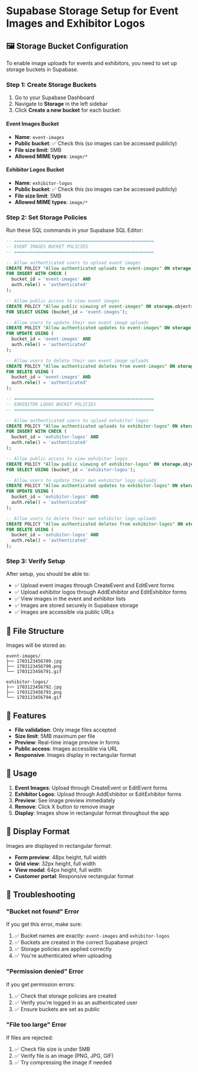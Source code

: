 # Supabase Storage Setup for Event Images and Exhibitor Logos

## 🖼️ Storage Bucket Configuration

To enable image uploads for events and exhibitors, you need to set up storage buckets in Supabase.

### Step 1: Create Storage Buckets

1. Go to your Supabase Dashboard
2. Navigate to **Storage** in the left sidebar
3. Click **Create a new bucket** for each bucket:

#### Event Images Bucket
- **Name**: `event-images`
- **Public bucket**: ✅ Check this (so images can be accessed publicly)
- **File size limit**: 5MB
- **Allowed MIME types**: `image/*`

#### Exhibitor Logos Bucket
- **Name**: `exhibitor-logos`
- **Public bucket**: ✅ Check this (so images can be accessed publicly)
- **File size limit**: 5MB
- **Allowed MIME types**: `image/*`

### Step 2: Set Storage Policies

Run these SQL commands in your Supabase SQL Editor:

```sql
-- =====================================================
-- EVENT IMAGES BUCKET POLICIES
-- =====================================================

-- Allow authenticated users to upload event images
CREATE POLICY "Allow authenticated uploads to event-images" ON storage.objects
FOR INSERT WITH CHECK (
  bucket_id = 'event-images' AND 
  auth.role() = 'authenticated'
);

-- Allow public access to view event images
CREATE POLICY "Allow public viewing of event-images" ON storage.objects
FOR SELECT USING (bucket_id = 'event-images');

-- Allow users to update their own event image uploads
CREATE POLICY "Allow authenticated updates to event-images" ON storage.objects
FOR UPDATE USING (
  bucket_id = 'event-images' AND 
  auth.role() = 'authenticated'
);

-- Allow users to delete their own event image uploads
CREATE POLICY "Allow authenticated deletes from event-images" ON storage.objects
FOR DELETE USING (
  bucket_id = 'event-images' AND 
  auth.role() = 'authenticated'
);

-- =====================================================
-- EXHIBITOR LOGOS BUCKET POLICIES
-- =====================================================

-- Allow authenticated users to upload exhibitor logos
CREATE POLICY "Allow authenticated uploads to exhibitor-logos" ON storage.objects
FOR INSERT WITH CHECK (
  bucket_id = 'exhibitor-logos' AND 
  auth.role() = 'authenticated'
);

-- Allow public access to view exhibitor logos
CREATE POLICY "Allow public viewing of exhibitor-logos" ON storage.objects
FOR SELECT USING (bucket_id = 'exhibitor-logos');

-- Allow users to update their own exhibitor logo uploads
CREATE POLICY "Allow authenticated updates to exhibitor-logos" ON storage.objects
FOR UPDATE USING (
  bucket_id = 'exhibitor-logos' AND 
  auth.role() = 'authenticated'
);

-- Allow users to delete their own exhibitor logo uploads
CREATE POLICY "Allow authenticated deletes from exhibitor-logos" ON storage.objects
FOR DELETE USING (
  bucket_id = 'exhibitor-logos' AND 
  auth.role() = 'authenticated'
);
```

### Step 3: Verify Setup

After setup, you should be able to:
- ✅ Upload event images through CreateEvent and EditEvent forms
- ✅ Upload exhibitor logos through AddExhibitor and EditExhibitor forms
- ✅ View images in the event and exhibitor lists
- ✅ Images are stored securely in Supabase storage
- ✅ Images are accessible via public URLs

## 📁 File Structure

Images will be stored as:
```
event-images/
├── 1703123456789.jpg
├── 1703123456790.png
└── 1703123456791.gif

exhibitor-logos/
├── 1703123456792.jpg
├── 1703123456793.png
└── 1703123456794.gif
```

## 🔧 Features

- **File validation**: Only image files accepted
- **Size limit**: 5MB maximum per file
- **Preview**: Real-time image preview in forms
- **Public access**: Images accessible via URL
- **Responsive**: Images display in rectangular format

## 🎯 Usage

1. **Event Images**: Upload through CreateEvent or EditEvent forms
2. **Exhibitor Logos**: Upload through AddExhibitor or EditExhibitor forms
3. **Preview**: See image preview immediately
4. **Remove**: Click X button to remove image
5. **Display**: Images show in rectangular format throughout the app

## 📱 Display Format

Images are displayed in rectangular format:
- **Form preview**: 48px height, full width
- **Grid view**: 32px height, full width
- **View modal**: 64px height, full width
- **Customer portal**: Responsive rectangular format

## 🚨 Troubleshooting

### "Bucket not found" Error
If you get this error, make sure:
1. ✅ Bucket names are exactly: `event-images` and `exhibitor-logos`
2. ✅ Buckets are created in the correct Supabase project
3. ✅ Storage policies are applied correctly
4. ✅ You're authenticated when uploading

### "Permission denied" Error
If you get permission errors:
1. ✅ Check that storage policies are created
2. ✅ Verify you're logged in as an authenticated user
3. ✅ Ensure buckets are set as public

### "File too large" Error
If files are rejected:
1. ✅ Check file size is under 5MB
2. ✅ Verify file is an image (PNG, JPG, GIF)
3. ✅ Try compressing the image if needed 